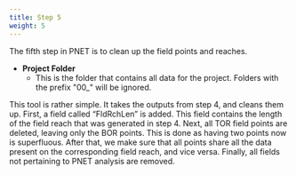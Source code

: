 ```yaml
---
title: Step 5
weight: 5
---
```


The fifth step in PNET is to clean up the field points and reaches.

- **Project Folder**
  - This is the folder that contains all data for the project. Folders with the prefix "00_" will be ignored.

This tool is rather simple. It takes the outputs from step 4, and cleans them up. First, a field called “FldRchLen” is added. This field contains the length of the field reach that was generated in step 4. Next, all TOR field points are deleted, leaving only the BOR points. This is done as having two points now is superfluous. After that, we make sure that all points share all the data present on the corresponding field reach, and vice versa. Finally, all fields not pertaining to PNET analysis are removed.